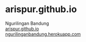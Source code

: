 # arispur.github.io

Ngurilingan Bandung
<br>
<a href="https://arispur.github.io" class="hidden-sm">arispur.github.io</a>
<br>
<a href="https://ngurilinganbandung.herokuapp.com" class="hidden-sm">ngurilinganbandung.herokuapp.com</a>
